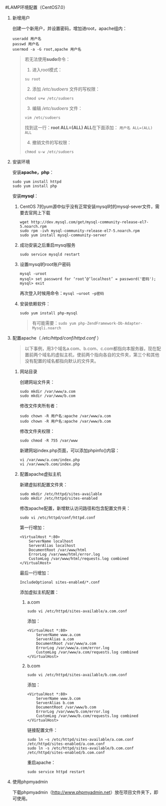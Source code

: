 #LAMP环境配置（CentOS7.0）

1. 新增用户

	创建一个新用户，并设置密码，增加进root，apache组内：
	```shell
	useradd 用户名
	passwd 用户名
	usermod -a -G root,apache 用户名
	```
	
	>若无法使用**sudo**命令：
	>
	>1. 进入root模式：
	>
	>	`su root`
	>
	>2. 添加 */etc/sudoers* 文件的写权限：
	>
	>   `chmod u+w /etc/sudoers`
	>
	>3. 编辑 */etc/sudoers* 文件：
	>
	>   `vim /etc/sudoers`
	>
	>   找到这一行：**root ALL=(ALL) ALL**在下面添加：
	>   `用户名 ALL=(ALL) ALL`
	>
	>4. 撤销文件的写权限：
	>
	>   `chmod u-w /etc/sudoers`

2. 安装环境

	安装**apache，php**：
	```shell
	sudo yum install httpd
	sudo yum install php
	```
	
	安装**mysql**：
	1. CentOS 7的yum源中似乎没有正常安装mysql时的mysql-sever文件，需要去官网上下载

		```shell
		wget http://dev.mysql.com/get/mysql-community-release-el7-5.noarch.rpm
		sudo rpm -ivh mysql-community-release-el7-5.noarch.rpm
		sudo yum install mysql-community-server
		```
	2. 成功安装之后重启mysql服务

	    ```shell
	    sudo service mysqld restart
	    ```
	3. 设置mysql的root账户密码

        ```shell
        mysql -uroot
        mysql> set password for ‘root’@‘localhost’ = password('密码');
        mysql> exit
        ```
		再次登入时候用命令：`mysql –uroot –p密码`
	4. 安装依赖软件：

        ```shell
        sudo yum install php-mysql
        ```
		>有可能需要：`sudo yum php-ZendFramework-Db-Adapter-Mysqli.noarch`

3. 配置apache（ */etc/httpd/conf/httpd.conf* ）

	>以下事例，用3个域名a.com、b.com、c.com都指向本服务器，现在配置前两个域名的虚拟主机，使前两个指向各自的文件夹，第三个和其他没有配置的域名都指向默认的文件夹。
	1. 网站目录

		创建网站文件夹：
        ```shell
        sudo mkdir /var/www/a.com
        sudo mkdir /var/www/b.com
        ```

		修改文件夹所有者：
        ```shell
        sudo chown -R 用户名:apache /var/www/a.com
        sudo chown -R 用户名:apache /var/www/b.com
        ```

		修改文件夹权限：
        ```shell
        sudo chmod -R 755 /var/www
        ```

		新建网站index.php页面，可以添加phpinfo()内容：
		```shell
        vi /var/www/a.com/index.php
        vi /var/www/b.com/index.php
        ```

	2. 配置apache虚拟主机

		新建虚拟机配置文件夹：
		```shell
        sudo mkdir /etc/httpd/sites-available
        sudo mkdir /etc/httpd/sites-enabled
        ```

		修改apache配置，新增默认访问路径和包含配置文件夹：
		```shell
        sudo vi /etc/httpd/conf/httpd.conf
        ```
		第一行增加：
		```text
		<VirtualHost *:80>
			ServerName localhost
			ServerAlias localhost
			DocumentRoot /var/www/html
			ErrorLog /var/www/html/error.log
			CustomLog /var/www/html/requests.log combined
		</VirtualHost>
		```
		最后一行增加：
		```shell
        IncludeOptional sites-enabled/*.conf
        ```

		添加虚拟主机配置：

		1. a.com

            ```shell
            sudo vi /etc/httpd/sites-available/a.com.conf
            ```
            添加：
            ```text
            <VirtualHost *:80>
                ServerName www.a.com
                ServerAlias a.com
                DocumentRoot /var/www/a.com
                ErrorLog /var/www/a.com/error.log
                CustomLog /var/www/a.com/requests.log combined
            </VirtualHost>
            ```
		
		2. b.com

		    ```shell
            sudo vi /etc/httpd/sites-available/b.com.conf
            ```

            添加：
            ```text
            <VirtualHost *:80>
                ServerName www.b.com
                ServerAlias b.com
                DocumentRoot /var/www/b.com
                ErrorLog /var/www/b.com/error.log
                CustomLog /var/www/b.com/requests.log combined
            </VirtualHost>
            ```

            链接配置文件：
            ```shell
            sudo ln –s /etc/httpd/sites-available/a.com.conf /etc/httpd/sites-enabled/a.com.conf
            sudo ln -s /etc/httpd/sites-available/b.com.conf /etc/httpd/sites-enabled/b.com.conf
            ```

            重启apache：
            ```shell
            sudo service httpd restart
            ```

4. 使用phpmyadmin

    下载phpmyadmin（<http://www.phpmyadmin.net>）放在项目文件夹下，即可使用。
